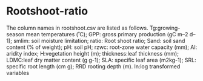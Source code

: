# Rootshoot-ratio
The column names in rootshoot.csv are listed as follows.
Tg:growing-season mean temperatures (˚C);
GPP: gross primary production (gC m–2 d–1);
smlim: soil moisture limitation;
ratio: Root shoot ratio;
Sand: soil sand content (% of weight);
pH: soil pH;
rzwc: root-zone water capacity (mm);
AI: aridity index;
H:vegetation height (m);
thickness:leaf thickness (mm);
LDMC:leaf dry matter content (g g-1);
SLA: specific leaf area (m2kg-1);
SRL: specific root length (cm g);
RRD rooting depth (m).
ln:log transformed variables
